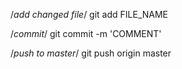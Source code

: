 /*add changed file*/
git add FILE_NAME


/*commit*/
git commit -m 'COMMENT'


/*push to master*/
git push origin master